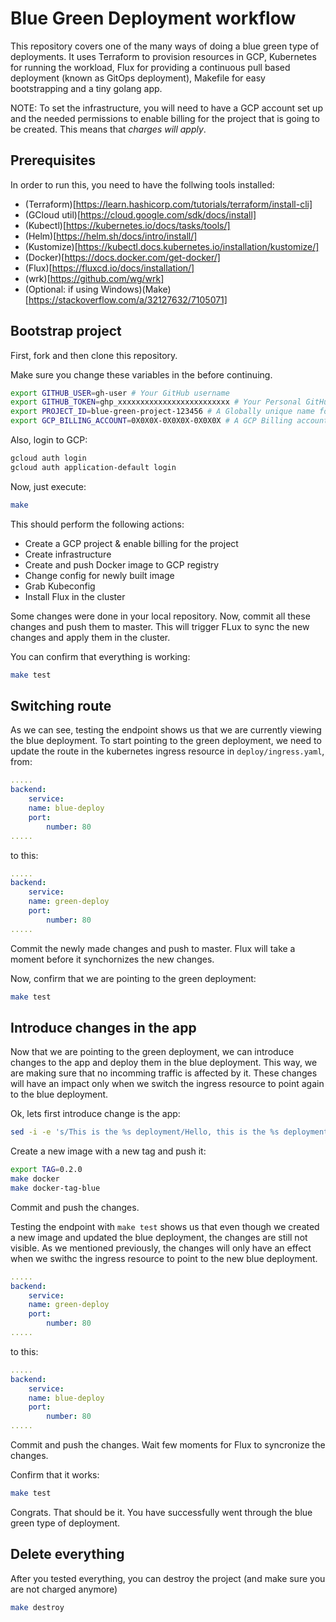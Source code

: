 # Blue Green Deployment workflow

This repository covers one of the many ways of doing a blue green type of deployments. It uses Terraform to provision resources in GCP, Kubernetes for running the workload, Flux for providing a continuous pull based deployment (known as GitOps deployment), Makefile for easy bootstrapping and a tiny golang app.

NOTE: To set the infrastructure, you will need to have a GCP account set up and the needed permissions to enable billing for the project that is going to be created. This means that *charges will apply*. 

## Prerequisites

In order to run this, you need to have the follwing tools installed:
- (Terraform)[https://learn.hashicorp.com/tutorials/terraform/install-cli]
- (GCloud util)[https://cloud.google.com/sdk/docs/install]
- (Kubectl)[https://kubernetes.io/docs/tasks/tools/]
- (Helm)[https://helm.sh/docs/intro/install/]
- (Kustomize)[https://kubectl.docs.kubernetes.io/installation/kustomize/]
- (Docker)[https://docs.docker.com/get-docker/]
- (Flux)[https://fluxcd.io/docs/installation/]
- (wrk)[https://github.com/wg/wrk]
- (Optional: if using Windows)(Make)[https://stackoverflow.com/a/32127632/7105071] 

## Bootstrap project

First, fork and then clone this repository. 

Make sure you change these variables in the before continuing.

```bash
export GITHUB_USER=gh-user # Your GitHub username
export GITHUB_TOKEN=ghp_xxxxxxxxxxxxxxxxxxxxxxxxx # Your Personal GitHub Access Token
export PROJECT_ID=blue-green-project-123456 # A Globally unique name for the GCP project 
export GCP_BILLING_ACCOUNT=0X0X0X-0X0X0X-0X0X0X # A GCP Billing account for enabling billing for your project
```

Also, login to GCP:
```bash
gcloud auth login
gcloud auth application-default login
```

Now, just execute: 
```bash
make
```

This should perform the following actions:
- Create a GCP project & enable billing for the project
- Create infrastructure
- Create and push Docker image to GCP registry
- Change config for newly built image
- Grab Kubeconfig 
- Install Flux in the cluster

Some changes were done in your local repository. Now, commit all these changes and push them to master. This will trigger FLux to sync the new changes and apply them in the cluster.

You can confirm that everything is working:
```bash
make test
```

## Switching route 

As we can see, testing the endpoint shows us that we are currently viewing the blue deployment. To start pointing to the green deployment, we need to update the route in the kubernetes ingress resource in `deploy/ingress.yaml`, from:
```yaml
.....
backend:
    service:
    name: blue-deploy
    port: 
        number: 80
.....
```
to this:
```yaml
.....
backend:
    service:
    name: green-deploy
    port: 
        number: 80
.....
```

Commit the newly made changes and push to master. Flux will take a moment before it synchornizes the new changes.

Now, confirm that we are pointing to the green deployment:
```bash
make test
```

## Introduce changes in the app

Now that we are pointing to the green deployment, we can introduce changes to the app and deploy them in the blue deployment. This way, we are making sure that no incomming traffic is affected by it. These changes will have an impact only when we switch the ingress resource to point again to the blue deployment.

Ok, lets first introduce change is the app:
```bash
sed -i -e 's/This is the %s deployment/Hello, this is the %s deployment/g' main.go
```

Create a new image with a new tag and push it:
```bash
export TAG=0.2.0
make docker
make docker-tag-blue
```

Commit and push the changes.

Testing the endpoint with `make test` shows us that even though we created a new image and updated the blue deployment, the changes are still not visible. As we mentioned previously, the changes will only have an effect when we swithc the ingress resource to point to the new blue deployment.

```yaml
.....
backend:
    service:
    name: green-deploy
    port: 
        number: 80
.....
```
to this:
```yaml
.....
backend:
    service:
    name: blue-deploy
    port: 
        number: 80
.....
```

Commit and push the changes. Wait few moments for Flux to syncronize the changes. 

Confirm that it works:
```bash
make test
```

Congrats. That should be it. You have successfully went through the blue green type of deployment.

## Delete everything

After you tested everything, you can destroy the project (and make sure you are not charged anymore)
```bash
make destroy
```
